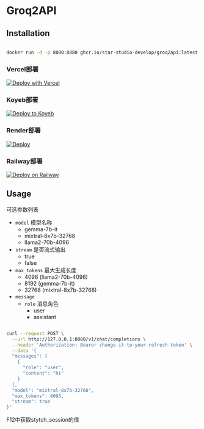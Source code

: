 # Groq2API

## Installation

```bash

docker run -d -p 8080:8080 ghcr.io/star-studio-develop/groq2api:latest

```

### Vercel部署
[![Deploy with Vercel](https://vercel.com/button)](https://vercel.com/new/clone?repository-url=https%3A%2F%2Fgithub.com%2FStar-Studio-Develop%2FGroq2API&env=STREAM_MODE&project-name=Groq2API&repository-name=Groq2API)

### Koyeb部署
[![Deploy to Koyeb](https://www.koyeb.com/static/images/deploy/button.svg)](https://app.koyeb.com/deploy?type=docker&name=groq2api&ports=8080;http;/&image=ghcr.io/star-studio-develop/groq2api)

### Render部署
[![Deploy](https://render.com/images/deploy-to-render-button.svg)](https://render.com/deploy)

### Railway部署
[![Deploy on Railway](https://railway.app/button.svg)](https://railway.app/template/kaB56J)

## Usage

可选参数列表

- `model` 模型名称
  - gemma-7b-it
  - mixtral-8x7b-32768
  - llama2-70b-4096
- `stream` 是否流式输出
  - true
  - false
- `max_tokens` 最大生成长度
  - 4096 (llama2-70b-4096) 
  - 8192 (gemma-7b-it)
  - 32768 (mixtral-8x7b-32768)
- `message`
  - `role` 消息角色
    - user
    - assistant
```bash

curl --request POST \
  --url http://127.0.0.1:8080/v1/chat/completions \
  --header 'Authorization: Bearer change-it-to-your-refresh-token' \
  --data '{
  "messages": [
    {
      "role": "user",
      "content": "hi"
    }
  ],
  "model": "mixtral-8x7b-32768",
  "max_tokens": 4096,
  "stream": true
}'

```
F12中获取stytch_session的值
